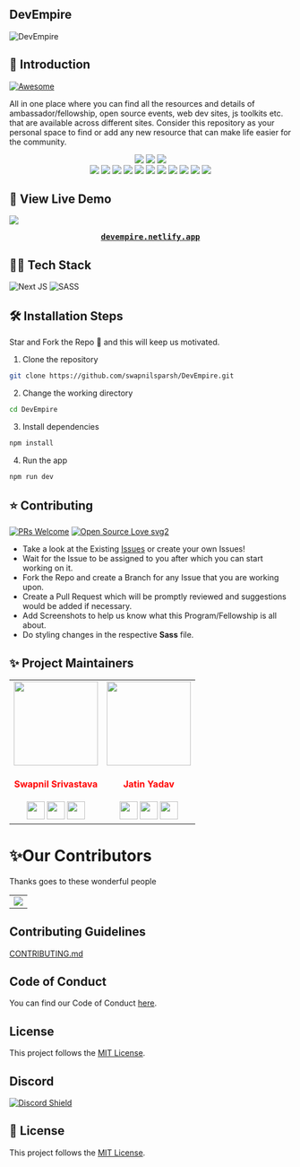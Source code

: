 ## DevEmpire
![DevEmpire](https://github.com/swapnilsparsh/DevEmpire/blob/master/public/assets/meta-img/Meta.webp)

## 📌 Introduction

[![Awesome](https://awesome.re/badge.svg)](https://awesome.re)

All in one place where you can find all the resources and details of ambassador/fellowship, open source events, web dev sites, js toolkits  etc. that are available across different sites. Consider this repository as your personal space to find or add any new resource that can make life easier for the community.
<div align="center">
<img src="https://forthebadge.com/images/badges/built-with-love.svg" />
<img src="https://forthebadge.com/images/badges/uses-brains.svg" />
<img src="https://forthebadge.com/images/badges/powered-by-responsibility.svg" />
   <br>
<img src="https://img.shields.io/github/repo-size/swapnilsparsh/DevEmpire" />
	<img src="https://img.shields.io/github/issues/swapnilsparsh/DevEmpire" />
	<img src="https://img.shields.io/github/issues-raw/swapnilsparsh/DevEmpire" />
	<img src="https://img.shields.io/github/issues-pr/swapnilsparsh/DevEmpire" />
	<img src="https://img.shields.io/github/issues-closed-raw/swapnilsparsh/DevEmpire" />
	<img src="https://img.shields.io/github/issues-pr-closed-raw/swapnilsparsh/DevEmpire" />
	<img src="https://img.shields.io/github/license/swapnilsparsh/DevEmpire" />
	<img src="https://img.shields.io/github/forks/swapnilsparsh/DevEmpire" />
	<img src="https://img.shields.io/github/stars/swapnilsparsh/DevEmpire" />
	<img src="https://img.shields.io/github/contributors/swapnilsparsh/DevEmpire" />
	<img src="https://img.shields.io/github/last-commit/swapnilsparsh/DevEmpire" />
	</div>
	
	
##  🚀 View Live Demo
<img src="https://img.shields.io/badge/website-up-greene" />
<pre><center><a href="https://devempire.netlify.app/"><b>devempire.netlify.app</b></a></center></pre>

## 👨‍💻 Tech Stack
![Next JS](https://img.shields.io/badge/Next-black?style=for-the-badge&logo=next.js&logoColor=white)
![SASS](https://img.shields.io/badge/SASS-hotpink.svg?style=for-the-badge&logo=SASS&logoColor=white)

## 🛠️ Installation Steps
Star and Fork the Repo 🌟 and this will keep us motivated.

1. Clone the repository

```bash
git clone https://github.com/swapnilsparsh/DevEmpire.git
```

2. Change the working directory

```bash
cd DevEmpire
```

3. Install dependencies

```bash
npm install
```

4. Run the app

```bash
npm run dev
```

## ⭐ Contributing
[![PRs Welcome](https://img.shields.io/badge/PRs-welcome-brightgreen.svg?style=flat-square)](http://makeapullrequest.com)
[![Open Source Love svg2](https://badges.frapsoft.com/os/v2/open-source.svg?v=103)](https://github.com/ellerbrock/open-source-badges/)

- Take a look at the Existing [Issues](https://github.com/swapnilsparsh/DevEmpire/issues) or create your own Issues!
- Wait for the Issue to be assigned to you after which you can start working on it.
- Fork the Repo and create a Branch for any Issue that you are working upon.
- Create a Pull Request which will be promptly reviewed and suggestions would be added if necessary.
- Add Screenshots to help us know what this Program/Fellowship is all about.
- Do styling changes in the respective **Sass** file.


## ✨ Project Maintainers

<table>
<tr>
<td align="center"><a href="https://github.com/swapnilsparsh"><img src="https://avatars.githubusercontent.com/u/69387608?v=4" width=150px height=150px /></a></br> <h4 style="color:red;">Swapnil Srivastava</h4>
<a href="https://swapnilsparsh.github.io/"><img src="https://img.icons8.com/fluency/50/000000/link.png" width="32px" height="32px"></a>
<a href="https://www.linkedin.com/in/swapnil-srivastava-sparsh/"><img src="https://img.icons8.com/fluency/50/000000/linkedin.png" width="32px" height="32px"></a>
<a href="https://www.twitter.com/swapnilsparsh/"><img src="https://img.icons8.com/color/48/000000/twitter.png" width="32px" height="32px"></a></td>

<td align="center" ><a href="https://github.com/jatiinyadav"><img src="https://avatars.githubusercontent.com/u/73248007?v=4" width=150px height=150px /></a></br> <h4 style="color:red;">Jatin Yadav</h4>
<a href="https://jatiinyadav.github.io/"><img src="https://img.icons8.com/fluency/50/000000/link.png" width="32px" height="32px"></a>
<a href="https://www.linkedin.com/in/jatiinyadav/"><img src="https://img.icons8.com/fluency/50/000000/linkedin.png" width="32px" height="32px"></a>
<a href="https://www.twitter.com/jatiin_yadav/"><img src="https://img.icons8.com/color/48/000000/twitter.png" width="32px" height="32px"></a></td>

</tr>
</table>


# ✨Our Contributors

Thanks goes to these wonderful people

<!-- ALL-CONTRIBUTORS-LIST:START - Do not remove or modify this section -->
<table>
	<tr>
		<td>
      <a href="https://github.com/swapnilsparsh/DevEmpire/graphs/contributors">
        <img src="https://contrib.rocks/image?repo=swapnilsparsh/DevEmpire" />
      </a>
		</td>
	</tr>
</table>

## Contributing Guidelines

[CONTRIBUTING.md](/CONTRIBUTING.md)

## Code of Conduct

You can find our Code of Conduct [here](/CODE_OF_CONDUCT.md).

## License

This project follows the [MIT License](/LICENSE).

## Discord

[![Discord Shield](https://discordapp.com/api/guilds/890878491766181909/widget.png?style=shield)](https://discord.com/invite/V4W4Z4sTmh)


## 📃 License

This project follows the [MIT License](/LICENSE).
